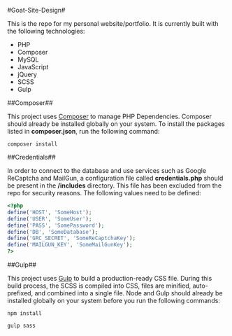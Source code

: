 #Goat-Site-Design#

This is the repo for my personal website/portfolio.  It is currently built with the following technologies:

* PHP
* Composer
* MySQL
* JavaScript
* jQuery
* SCSS
* Gulp

##Composer##

This project uses [Composer](https://getcomposer.org/) to manage PHP Dependencies.  Composer should already be installed globally on your system.  To install the packages listed in **composer.json**, run the following command:

```
composer install
```

##Credentials##

In order to connect to the database and use services such as Google ReCaptcha and MailGun, a configuration file called **credentials.php** should be present in the **/includes** directory.  This file has been excluded from the repo for security reasons.  The following values need to be defined:

```php
<?php
define('HOST', 'SomeHost'); 
define('USER', 'SomeUser');
define('PASS', 'SomePassword');
define('DB', 'SomeDatabase');
define('GRC_SECRET', 'SomeReCaptchaKey');
define('MAILGUN_KEY', 'SomeMailGunKey');
?>
```

##Gulp##

This project uses [Gulp](http://gulpjs.com/) to build a production-ready CSS file.  During this build process, the SCSS is compiled into CSS, files are minified, auto-prefixed, and combined into a single file.  Node and Gulp should already be installed globally on your system before you run the following commands:

```
npm install
```

```
gulp sass
```